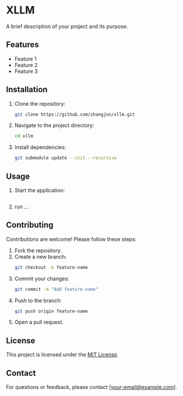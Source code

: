 # XLLM

A brief description of your project and its purpose.

## Features

- Feature 1
- Feature 2
- Feature 3

## Installation

1. Clone the repository:
    ```bash
    git clone https://github.com/zhangjun/xllm.git
    ```
2. Navigate to the project directory:
    ```bash
    cd xllm
    ```
3. Install dependencies:
    ```bash
    git submodule update --init --recursive
    ```

## Usage

1. Start the application:
    ```bash
    
    ```
2. run ...

## Contributing

Contributions are welcome! Please follow these steps:

1. Fork the repository.
2. Create a new branch:
    ```bash
    git checkout -b feature-name
    ```
3. Commit your changes:
    ```bash
    git commit -m "Add feature-name"
    ```
4. Push to the branch:
    ```bash
    git push origin feature-name
    ```
5. Open a pull request.

## License

This project is licensed under the [MIT License](LICENSE).

## Contact

For questions or feedback, please contact [your-email@example.com].